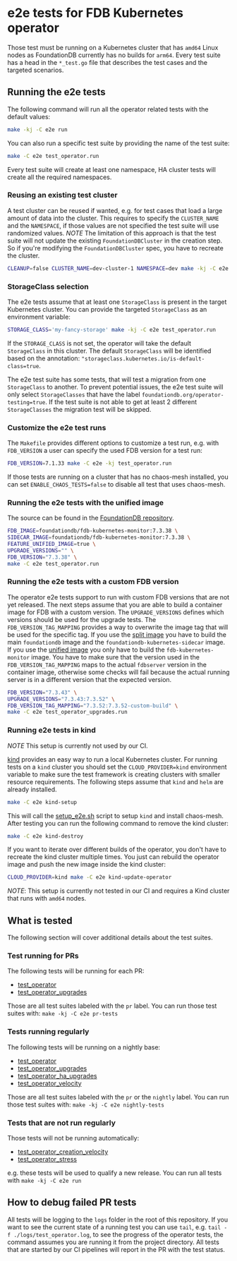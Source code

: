 # e2e tests for FDB Kubernetes operator

Those test must be running on a Kubernetes cluster that has `amd64` Linux nodes as FoundationDB currently has no builds for `arm64`.
Every test suite has a head in the `*_test.go` file that describes the test cases and the targeted scenarios.

## Running the e2e tests

The following command will run all the operator related tests with the default values:

```bash
make -kj -C e2e run
```

You can also run a specific test suite by providing the name of the test suite:

```bash
make -C e2e test_operator.run
```

Every test suite will create at least one namespace, HA cluster tests will create all the required namespaces.

### Reusing an existing test cluster

A test cluster can be reused if wanted, e.g. for test cases that load a large amount of data into the cluster.
This requires to specify the `CLUSTER_NAME` and the `NAMESPACE`, if those values are not specified the test suite will use randomized values.
_NOTE_ The limitation of this approach is that the test suite will not update the existing `FoundationDBCluster` in the creation step.
So if you're modifying the `FoundationDBCluster` spec, you have to recreate the cluster.

```bash
CLEANUP=false CLUSTER_NAME=dev-cluster-1 NAMESPACE=dev make -kj -C e2e run
```

### StorageClass selection

The e2e tests assume that at least one `StorageClass` is present in the target Kubernetes cluster.
You can provide the targeted `StorageClass` as an environment variable:

```bash
STORAGE_CLASS='my-fancy-storage' make -kj -C e2e test_operator.run
```

If the `STORAGE_CLASS` is not set, the operator will take the default `StorageClass` in this cluster.
The default `StorageClass` will be identified based on the annotation: `"storageclass.kubernetes.io/is-default-class=true`.

The e2e test suite has some tests, that will test a migration from one `StorageClass` to another.
To prevent potential issues, the e2e test suite will only select `StorageClasses` that have the label `foundationdb.org/operator-testing=true`.
If the test suite is not able to get at least 2 different `StorageClasses` the migration test will be skipped.

### Customize the e2e test runs

The `Makefile` provides different options to customize a test run, e.g. with `FDB_VERSION` a user can specify the used FDB version for a test run:

```bash
FDB_VERSION=7.1.33 make -C e2e -kj test_operator.run
```

If those tests are running on a cluster that has no chaos-mesh installed, you can set `ENABLE_CHAOS_TESTS=false` to disable all test that uses chaos-mesh.

### Running the e2e tests with the unified image

The source can be found in the [FoundationDB repository](https://github.com/apple/foundationdb/tree/main/fdbkubernetesmonitor#foundationdb-kubernetes-monitor).

```bash
FDB_IMAGE=foundationdb/fdb-kubernetes-monitor:7.3.38 \
SIDECAR_IMAGE=foundationdb/fdb-kubernetes-monitor:7.3.38 \
FEATURE_UNIFIED_IMAGE=true \
UPGRADE_VERSIONS="" \
FDB_VERSION="7.3.38" \
make -C e2e test_operator.run
```

### Running the e2e tests with a custom FDB version

The operator e2e tests support to run with custom FDB versions that are not yet released.
The next steps assume that you are able to build a container image for FDB with a custom version.
The `UPGRADE_VERSIONS` defines which versions should be used for the upgrade tests.
The `FDB_VERSION_TAG_MAPPING` provides a way to overwrite the image tag that will be used for the specific tag.
If you use the [split image](../docs/manual/technical_design.md#split-image) you have to build the main `foundationdb` image and the `foundationdb-kubernetes-sidecar` image.
If you use the [unified image](../docs/manual/technical_design.md#unified-image) you only have to build the `fdb-kubernetes-monitor` image.
You have to make sure that the version used in the `FDB_VERSION_TAG_MAPPING` maps to the actual `fdbserver` version in the container image, otherwise some checks will fail because the actual running server is in a different version that the expected version.

```bash
FDB_VERSION="7.3.43" \
UPGRADE_VERSIONS="7.3.43:7.3.52" \
FDB_VERSION_TAG_MAPPING="7.3.52:7.3.52-custom-build" \
make -C e2e test_operator_upgrades.run
```

### Running e2e tests in kind

_NOTE_ This setup is currently not used by our CI.

[kind](https://kind.sigs.k8s.io) provides an easy way to run a local Kubernetes cluster.
For running tests on a `kind` cluster you should set the `CLOUD_PROVIDER=kind` environment variable to make sure the test framework is creating clusters with smaller resource requirements.
The following steps assume that `kind` and `helm` are already installed.

```bash
make -C e2e kind-setup
```

This will call the [setup_e2e.sh](./scripts/setup_e2e.sh) script to setup `kind` and install chaos-mesh.
After testing you can run the following command to remove the kind cluster:

```bash
make -C e2e kind-destroy
```

If you want to iterate over different builds of the operator, you don't have to recreate the kind cluster multiple times.
You just can rebuild the operator image and push the new image inside the kind cluster:

```bash
CLOUD_PROVIDER=kind make -C e2e kind-update-operator
```

_NOTE_: This setup is currently not tested in our CI and requires a Kind cluster that runs with `amd64` nodes.

## What is tested

The following section will cover additional details about the test suites.

### Test running for PRs

The following tests will be running for each PR:

- [test_operator](./test_operator)
- [test_operator_upgrades](./test_operator_upgrades)

Those are all test suites labeled with the `pr` label.
You can run those test suites with: `make -kj -C e2e pr-tests`

### Tests running regularly

The following tests will be running on a nightly base:

- [test_operator](./test_operator)
- [test_operator_upgrades](./test_operator_upgrades)
- [test_operator_ha_upgrades](./test_operator_ha_upgrades)
- [test_operator_velocity](./test_operator_velocity)

Those are all test suites labeled with the `pr` or the `nightly` label.
You can run those test suites with: `make -kj -C e2e nightly-tests`

### Tests that are not run regularly

Those tests will not be running automatically:

- [test_operator_creation_velocity](./test_operator_creation_velocity)
- [test_operator_stress](./test_operator_stress)

e.g. these tests will be used to qualify a new release.
You can run all tests with `make -kj -C e2e run`

## How to debug failed PR tests

All tests will be logging to the `logs` folder in the root of this repository.
If you want to see the current state of a running test you can use `tail`, e.g. `tail -f ./logs/test_operator.log`, to see the progress of the operator tests, the command assumes you are running it from the project directory.
All tests that are started by our CI pipelines will report in the PR with the test status.
